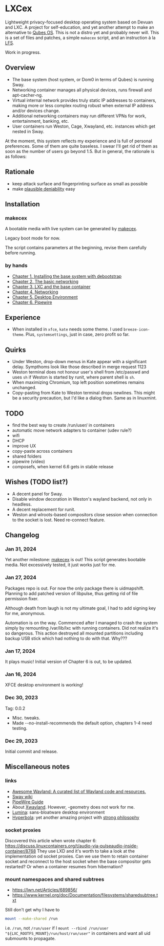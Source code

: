 # LXCex

Lightweight privacy-focused desktop operating system based on Devuan and LXC.
A project for self-education, and yet another attempt to make an alternative
to [Qubes OS](https://www.qubes-os.org/).
This is not a distro yet and probably never will.
This is a set of files and patches, a simple `makecex` script,
and an instruction à la [LFS](https://www.linuxfromscratch.org/).

Work in progress.


## Overview

* The base system (host system, or Dom0 in terms of Qubes) is running Sway.
* Networking container manages all physical devices, runs firewall and apt-cacher-ng.
* Virtual internal network provides truly static IP addresses to containers,
  making more or less complex routing robust when external IP address and/or devices change.
* Additional networking containers may run different VPNs for work, entertainment, banking, etc.
* User containers run Weston, Cage, Xwayland, etc. instances which get nested in Sway.

At the moment, this system reflects my experience and is full of personal preferences.
Some of them are quite baseless.
I swear I'll get rid of them as soon as the number of users go beyond 1.5.
But in general, the rationale is as follows:

## Rationale

* keep attack surface and fingerprinting surface as small as possible
* make [plausible deniability](https://github.com/amateur80lvl/pdt) easy

## Installation

### makecex

A bootable media with live system can be generated by
[makecex](https://github.com/amateur80lvl/lxcex/tree/main/makecex).

Legacy boot mode for now.

The script contains parameters at the beginning, revise them carefully before running.


### by hands

* [Chapter 1. Installing the base system with debootstrap](https://github.com/amateur80lvl/lxcex/tree/main/book/ch1-installing-base-system.md)
* [Chapter 2. The basic networking](https://github.com/amateur80lvl/lxcex/tree/main/book/ch2-basic-networking.md)
* [Chapter 3. LXC and the base container](https://github.com/amateur80lvl/lxcex/tree/main/book/ch3-lxc-and-base-container.md)
* [Chapter 4. Networking](https://github.com/amateur80lvl/lxcex/tree/main/book/ch4-networking.md)
* [Chapter 5. Desktop Environment](https://github.com/amateur80lvl/lxcex/tree/main/book/ch5-desktop-environment.md)
* [Chapter 6. Pipewire](https://github.com/amateur80lvl/lxcex/tree/main/book/ch6-pipewire.md)


## Experience

* When installed in `xfce`, `kate` needs some theme. I used `breeze-icon-theme`.
  Plus, `systemsettings`, just in case, zero profit so far.


## Quirks

* Under Weston, drop-down menus in Kate appear with a significant delay.
  Sympthoms look like those described in merge request 1123
* Weston terminal does not honour user's shell from /etc/passwd and uses `sh`
  if Weston is started by runit, where parent shell is `sh`.
* When maximizing Chromium, top left position sometimes remains unchanged.
* Copy-pasting from Kate to Weston terminal drops newlines.
  This might be a security precaution, but I'd like a dialog then. Same as in linuxmint.

## TODO

* find the best way to create /run/user/<uid> in containers
* automatic move network adapters to container (udev rule?)
* wifi
* DHCP
* improve UX
* copy-paste across containers
* shared folders
* pipewire (video)
* composefs, when kernel 6.6 gets in stable release

## Wishes (TODO list?)

* A decent panel for Sway.
* Disable window decoration in Weston's wayland backend, not only in headless.
* A decent replacement for runit.
* Weston and wlroots-based compositors close session when connection to the socket
  is lost. Need re-connect feature.


## Changelog

### Jan 31, 2024

Yet another milestone: [makecex](https://github.com/amateur80lvl/lxcex/tree/main/makecex) is out!
This script generates bootable media.
Not excessively tested, it just works just for me.

### Jan 27, 2024

Packages repo is out. For now the only package there is uidmapshift.
Planning to add patched version of libpulse, thus getting rid of file permission fixer.

Although death from laugh is not my ultimate goal, I had to add signing key for me, anonymous.

Automation is on the way. Commenced after I managed to crash the system simply by remounting /var/lib/lxc with running containers.
Did not realize it's so dangerous.
This action destroyed all mounted partitions including backup USB stick which had nothing to do with that. Why???

### Jan 17, 2024

It plays music! Initial version of Chapter 6 is out, to be updated.

### Jan 16, 2024

XFCE desktop environment is working!

### Dec 30, 2023

Tag: 0.0.2
* Misc. tweaks.
* Made --no-install-recommends the default option, chapters 1-4 need testing.

### Dec 29, 2023

Initial commit and release.


## Miscellaneous notes

### links

* [Awesome Wayland: A curated list of Wayland code and resources.](https://github.com/natpen/awesome-wayland)
* [Sway wiki](https://github.com/swaywm/sway/wiki)
* [PipeWire Guide](https://github.com/mikeroyal/PipeWire-Guide)
* About [Xwayland](https://ofourdan.blogspot.com/2023/10/xwayland-rootful-part1.html). However, -geometry does not work for me.
* [Lumina](https://lumina-desktop.org/): sans-bloatware desktop environment
* [Hyperbola](https://www.hyperbola.info/): yet another amazing project with
  [strong philosophy](https://wiki.hyperbola.info/doku.php?id=en:philosophy:incompatible_packages&redirect=1)

### socket proxies

Discovered this article when wrote chapter 6:
https://discuss.linuxcontainers.org/t/audio-via-pulseaudio-inside-container/8768
They use LXD and it's worth to take a look at the implementation od socket proxies.
Can we use them to retain container socket and reconnect to the host socket when
the base compositor gets restarted? Or when a container resumes from hibernation?

### mount namespaces and shared subtrees

* https://lwn.net/Articles/689856/
* https://www.kernel.org/doc/Documentation/filesystems/sharedsubtree.txt

Still don't get why I have to
```bash
mount --make-shared /run
```
i.e. `/run`, not `/run/user` if I `mount --rbind /run/user "${LXC_ROOTFS_MOUNT}/run/host/run/user"`
in containers and want all uid submounts to propagate.
